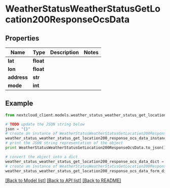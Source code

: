 # WeatherStatusWeatherStatusGetLocation200ResponseOcsData


## Properties
Name | Type | Description | Notes
------------ | ------------- | ------------- | -------------
**lat** | **float** |  | 
**lon** | **float** |  | 
**address** | **str** |  | 
**mode** | **int** |  | 

## Example

```python
from nextcloud_client.models.weather_status_weather_status_get_location200_response_ocs_data import WeatherStatusWeatherStatusGetLocation200ResponseOcsData

# TODO update the JSON string below
json = "{}"
# create an instance of WeatherStatusWeatherStatusGetLocation200ResponseOcsData from a JSON string
weather_status_weather_status_get_location200_response_ocs_data_instance = WeatherStatusWeatherStatusGetLocation200ResponseOcsData.from_json(json)
# print the JSON string representation of the object
print WeatherStatusWeatherStatusGetLocation200ResponseOcsData.to_json()

# convert the object into a dict
weather_status_weather_status_get_location200_response_ocs_data_dict = weather_status_weather_status_get_location200_response_ocs_data_instance.to_dict()
# create an instance of WeatherStatusWeatherStatusGetLocation200ResponseOcsData from a dict
weather_status_weather_status_get_location200_response_ocs_data_form_dict = weather_status_weather_status_get_location200_response_ocs_data.from_dict(weather_status_weather_status_get_location200_response_ocs_data_dict)
```
[[Back to Model list]](../README.md#documentation-for-models) [[Back to API list]](../README.md#documentation-for-api-endpoints) [[Back to README]](../README.md)


